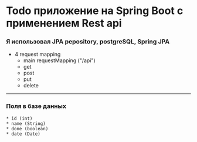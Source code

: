 # Todo приложение на Spring Boot с применением Rest api
### Я использовал JPA pepository, postgreSQL, Spring JPA

* 4 request mapping
  * main requestMapping ("/api")
  * get
  * post
  * put
  * delete
___
  
### Поля в базе данных
    * id (int)
    * name (String)
    * done (boolean)
    * date (Date)


